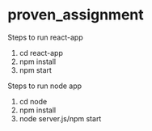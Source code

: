 # proven_assignment

Steps to run react-app
1. cd react-app
2. npm install
3. npm start

Steps to run node app
1. cd node
2. npm install
3. node server.js/npm start